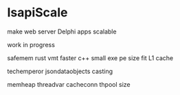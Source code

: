 # IsapiScale
make web server Delphi apps scalable

work in progress

safemem rust
vmt faster c++
small exe pe size fit L1 cache

techemperor
jsondataobjects casting

memheap
threadvar
cacheconn
thpool size
